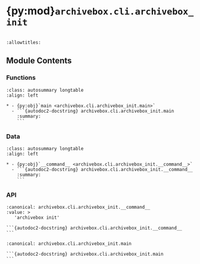 # {py:mod}`archivebox.cli.archivebox_init`

```{py:module} archivebox.cli.archivebox_init
```

```{autodoc2-docstring} archivebox.cli.archivebox_init
:allowtitles:
```

## Module Contents

### Functions

````{list-table}
:class: autosummary longtable
:align: left

* - {py:obj}`main <archivebox.cli.archivebox_init.main>`
  - ```{autodoc2-docstring} archivebox.cli.archivebox_init.main
    :summary:
    ```
````

### Data

````{list-table}
:class: autosummary longtable
:align: left

* - {py:obj}`__command__ <archivebox.cli.archivebox_init.__command__>`
  - ```{autodoc2-docstring} archivebox.cli.archivebox_init.__command__
    :summary:
    ```
````

### API

````{py:data} __command__
:canonical: archivebox.cli.archivebox_init.__command__
:value: >
   'archivebox init'

```{autodoc2-docstring} archivebox.cli.archivebox_init.__command__
```

````

````{py:function} main(args: typing.Optional[typing.List[str]] = None, stdin: typing.Optional[typing.IO] = None, pwd: typing.Optional[str] = None) -> None
:canonical: archivebox.cli.archivebox_init.main

```{autodoc2-docstring} archivebox.cli.archivebox_init.main
```
````

